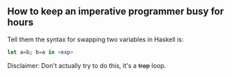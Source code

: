 ## How to keep an imperative programmer busy for hours

Tell them the syntax for swapping two variables in Haskell is:

```haskell
let a=b; b=a in <exp>
```

Disclaimer: Don't actually try to do this, it's a ~~trap~~ loop.